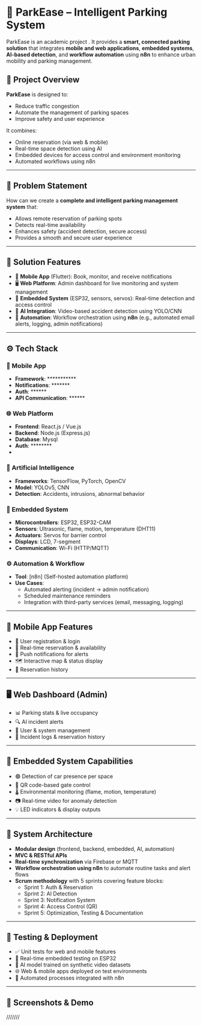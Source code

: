 # 🚗 ParkEase – Intelligent Parking System

ParkEase is an academic project . It provides a **smart, connected parking solution** that integrates **mobile and web applications**, **embedded systems**, **AI-based detection**, and **workflow automation** using **n8n** to enhance urban mobility and parking management.

## 📌 Project Overview

**ParkEase** is designed to:
- Reduce traffic congestion
- Automate the management of parking spaces
- Improve safety and user experience

It combines:
- Online reservation (via web & mobile)
- Real-time space detection using AI
- Embedded devices for access control and environment monitoring
- Automated workflows using n8n

---

## 🧠 Problem Statement

How can we create a **complete and intelligent parking management system** that:
- Allows remote reservation of parking spots
- Detects real-time availability
- Enhances safety (accident detection, secure access)
- Provides a smooth and secure user experience

---

## 🚀 Solution Features

- 📱 **Mobile App** (Flutter): Book, monitor, and receive notifications
- 🖥️ **Web Platform**: Admin dashboard for live monitoring and system management
- 📡 **Embedded System** (ESP32, sensors, servos): Real-time detection and access control
- 🤖 **AI Integration**: Video-based accident detection using YOLO/CNN
- 🔄 **Automation**: Workflow orchestration using **n8n** (e.g., automated email alerts, logging, admin notifications)

---

## ⚙️ Tech Stack

### 🧩 Mobile App
- **Framework**: ***********
- **Notifications**: *******
- **Auth**: ******
- **API Communication**: ******

### 🌐 Web Platform
- **Frontend**: React.js / Vue.js
- **Backend**: Node.js (Express.js)
- **Database**: Mysql
- **Auth**: ********
- 
### 🤖 Artificial Intelligence
- **Frameworks**: TensorFlow, PyTorch, OpenCV
- **Model**: YOLOv5, CNN
- **Detection**: Accidents, intrusions, abnormal behavior

### 🔌 Embedded System
- **Microcontrollers**: ESP32, ESP32-CAM
- **Sensors**: Ultrasonic, flame, motion, temperature (DHT11)
- **Actuators**: Servos for barrier control
- **Displays**: LCD, 7-segment
- **Communication**: Wi-Fi (HTTP/MQTT)

### ⚙️ Automation & Workflow
- **Tool**: [n8n] (Self-hosted automation platform)
- **Use Cases**:
  - Automated alerting (incident → admin notification)
  - Scheduled maintenance reminders
  - Integration with third-party services (email, messaging, logging)

---

## 📱 Mobile App Features

- 🔐 User registration & login
- 📅 Real-time reservation & availability
- 🔔 Push notifications for alerts
- 🗺️ Interactive map & status display
- 🧾 Reservation history

---

## 🖥️ Web Dashboard (Admin)

- 📊 Parking stats & live occupancy
- 🔍 AI incident alerts
- 👥 User & system management
- 📂 Incident logs & reservation history

---

## 📡 Embedded System Capabilities

- 🟢 Detection of car presence per space
- 🔐 QR code-based gate control
- 🌡️ Environmental monitoring (flame, motion, temperature)
- 📷 Real-time video for anomaly detection
- 💡 LED indicators & display outputs

---

## 🔄 System Architecture

- **Modular design** (frontend, backend, embedded, AI, automation)
- **MVC & RESTful APIs**
- **Real-time synchronization** via Firebase or MQTT
- **Workflow orchestration using n8n** to automate routine tasks and alert flows
- **Scrum methodology** with 5 sprints covering feature blocks:
  - Sprint 1: Auth & Reservation
  - Sprint 2: AI Detection
  - Sprint 3: Notification System
  - Sprint 4: Access Control (QR)
  - Sprint 5: Optimization, Testing & Documentation

---

## 🧪 Testing & Deployment

- ✅ Unit tests for web and mobile features
- 🧪 Real-time embedded testing on ESP32
- 🧠 AI model trained on synthetic video datasets
- 🌐 Web & mobile apps deployed on test environments
- 🔄 Automated processes integrated with n8n

---

## 📸 Screenshots & Demo
///////

